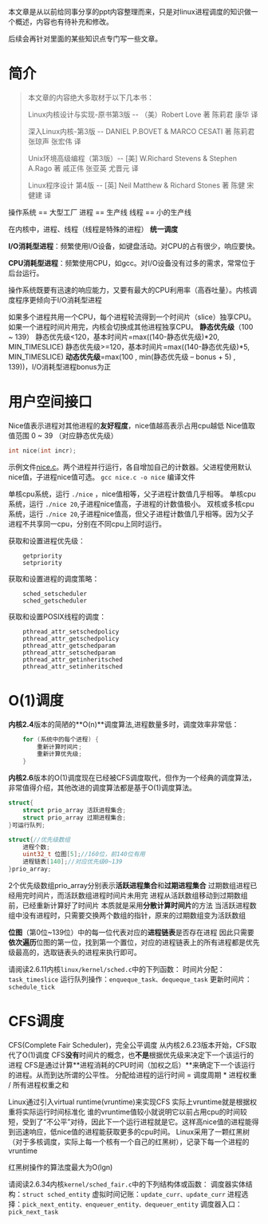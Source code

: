 本文章是从以前给同事分享的ppt内容整理而来，只是对linux进程调度的知识做一个概述，内容也有待补充和修改。

后续会再针对里面的某些知识点专门写一些文章。

# 简介

> 本文章的内容绝大多取材于以下几本书：
>
> Linux内核设计与实现-原书第3版 -- （美）Robert Love 著   陈莉君   康华   译
>
> 深入Linux内核-第3版 -- DANIEL P.BOVET & MARCO CESATI 著   陈莉君 张琼声  张宏伟 译
>
> Unix环境高级编程（第3版）-- [美] W.Richard Stevens & Stephen A.Rago 著  戚正伟 张亚英 尤晋元 译
>
> Linux程序设计 第4版 -- [英] Neil Matthew & Richard Stones 著   陈健  宋健建 译

操作系统 == 大型工厂
进程 == 生产线
线程 == 小的生产线

在内核中，进程、线程（线程是特殊的进程） **统一调度**

**I/O消耗型进程**：频繁使用I/O设备，如键盘活动。对CPU的占有很少，响应要快。

**CPU消耗型进程**：频繁使用CPU，如gcc。对I/O设备没有过多的需求，常常位于后台运行。

操作系统既要有迅速的响应能力，又要有最大的CPU利用率（高吞吐量）。内核调度程序更倾向于I/O消耗型进程

如果多个进程共用一个CPU，每个进程轮流得到一个时间片（slice）独享CPU。
如果一个进程时间片用完，内核会切换成其他进程独享CPU。
**静态优先级**（100 ~ 139）
静态优先级<120，基本时间片=max((140-静态优先级)*20, MIN_TIMESLICE)
静态优先级>=120，基本时间片=max((140-静态优先级)*5, MIN_TIMESLICE)
**动态优先级**=max(100 , min(静态优先级 – bonus + 5) , 139))，I/O消耗型进程bonus为正

# 用户空间接口

Nice值表示进程对其他进程的**友好程度**，nice值越高表示占用cpu越低
Nice值取值范围 0 ~ 39 （对应静态优先级）

```c
int nice(int incr);
```

示例文件[nice.c](https://github.com/lioneie/csdn/blob/master/linux%E8%BF%9B%E7%A8%8B%E8%B0%83%E5%BA%A6%E6%A6%82%E8%BF%B0/nice.c)。两个进程并行运行，各自增加自己的计数器。父进程使用默认nice值，子进程nice值可选。
`gcc nice.c -o nice` 编译文件

单核cpu系统，运行 `./nice` ，nice值相等，父子进程计数值几乎相等。
单核cpu系统，运行 `./nice 20`,子进程nice值高，子进程的计数值极小。
双核或多核cpu系统，运行 `./nice 20`,子进程nice值高，但父子进程计数值几乎相等。因为父子进程不共享同一cpu，分别在不同cpu上同时运行。

获取和设置进程优先级：

```
	getpriority
	setpriority
```

获取和设置进程的调度策略：

```
	sched_setscheduler 
	sched_getscheduler
```

获取和设置POSIX线程的调度：

```
	pthread_attr_setschedpolicy
	pthread_attr_getschedpolicy
	pthread_attr_getschedparam
	pthread_attr_setschedparam
	pthread_attr_getinheritsched
	pthread_attr_setinheritsched
```

# O(1)调度

**内核2.4**版本的简陋的**O(n)**调度算法,进程数量多时，调度效率非常低：

```c
	for (系统中的每个进程) {
		重新计算时间片;
		重新计算优先级;
	}
```

**内核2.6**版本的O(1)调度现在已经被CFS调度取代，但作为一个经典的调度算法，非常值得介绍，其他改进的调度算法都是基于O(1)调度算法。

```c
struct{
	struct prio_array 活跃进程集合;
	struct prio_array 过期进程集合;
}可运行队列;

struct{//优先级数组
	进程个数;
	uint32_t 位图[5];//160位，前140位有用
	进程链表[140];//对应优先级0~139
}prio_array;
```

2个优先级数组prio_array分别表示**活跃进程集合**和**过期进程集合**
过期数组进程已经用完时间片，而活跃数组进程时间片未用完
进程从活跃数组移动到过期数组前，已经重新计算好了时间片
本质就是采用**分散计算时间片**的方法
当活跃进程数组中没有进程时，只需要交换两个数组的指针，原来的过期数组变为活跃数组

**位图**（第0位~139位）中的每一位代表对应的**进程链表**是否存在进程
因此只需要**依次遍历**位图的第一位，找到第一个置位，对应的进程链表上的所有进程都是优先级最高的，选取链表头的进程来执行即可。

请阅读2.6.11内核`linux/kernel/sched.c`中的下列函数：
时间片分配：`task_timeslice`
运行队列操作：`enqueque_task、dequeque_task`
更新时间片：`schedule_tick`

# CFS调度

CFS(Complete Fair Scheduler)，完全公平调度
从内核2.6.23版本开始，CFS取代了O(1)调度
CFS**没有**时间片的概念，也**不是**根据优先级来决定下一个该运行的进程
CFS是通过计算**进程消耗的CPU时间（加权之后）**来确定下一个该运行的进程。从而到达所谓的公平性。
分配给进程的运行时间 = 调度周期 * 进程权重 / 所有进程权重之和

Linux通过引入virtual runtime(vruntime)来实现CFS
实际上vruntime就是根据权重将实际运行时间标准化
谁的vruntime值较小就说明它以前占用cpu的时间较短，受到了“不公平”对待，因此下一个运行进程就是它。这样高nice值的进程能得到迅速响应，低nice值的进程能获取更多的cpu时间。
Linux采用了一颗红黑树（对于多核调度，实际上每一个核有一个自己的红黑树），记录下每一个进程的vruntime

红黑树操作的算法度最大为O(lgn)

请阅读2.6.34内核`kernel/sched_fair.c`中的下列结构体或函数：
调度器实体结构：`struct sched_entity`
虚拟时间记账：`update_curr、update_curr`
进程选择：`pick_next_entity、enqueuer_entity、dequeuer_entity`
调度器入口：`pick_next_task`